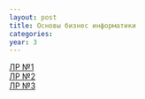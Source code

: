 ```yaml
---
layout: post
title: Основы бизнес информатики
categories: 
year: 3
---
```


[ЛР №1](https://disk.yandex.ru/d/xeCyEP4QawHmMg)\
[ЛР №2](https://disk.yandex.ru/d/nzr4CVUXHCUDTA)\
[ЛР №3](https://disk.yandex.ru/d/TBqSZcXKWh6Bng)
